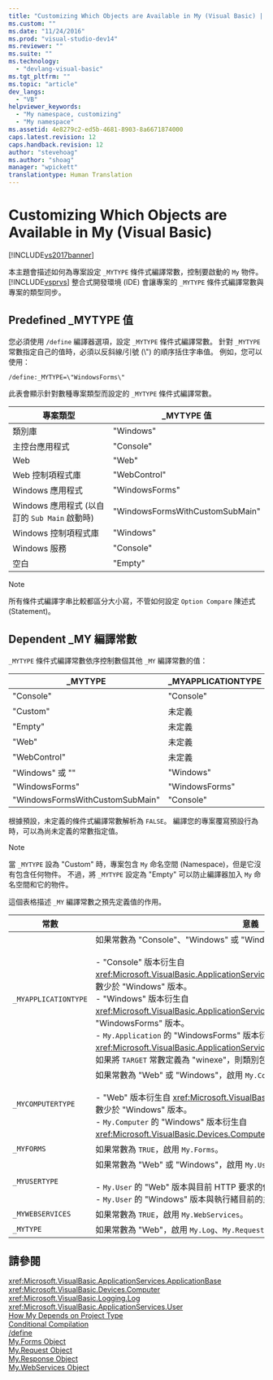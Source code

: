 ```yaml
---
title: "Customizing Which Objects are Available in My (Visual Basic) | Microsoft Docs"
ms.custom: ""
ms.date: "11/24/2016"
ms.prod: "visual-studio-dev14"
ms.reviewer: ""
ms.suite: ""
ms.technology: 
  - "devlang-visual-basic"
ms.tgt_pltfrm: ""
ms.topic: "article"
dev_langs: 
  - "VB"
helpviewer_keywords: 
  - "My namespace, customizing"
  - "My namespace"
ms.assetid: 4e8279c2-ed5b-4681-8903-8a6671874000
caps.latest.revision: 12
caps.handback.revision: 12
author: "stevehoag"
ms.author: "shoag"
manager: "wpickett"
translationtype: Human Translation
---
```

# Customizing Which Objects are Available in My (Visual Basic)
[!INCLUDE[vs2017banner](../../../csharp/includes/vs2017banner.md)]

本主題會描述如何為專案設定 `_MYTYPE` 條件式編譯常數，控制要啟動的 `My` 物件。  [!INCLUDE[vsprvs](../../../csharp/includes/vsprvs_md.md)] 整合式開發環境 \(IDE\) 會讓專案的 `_MYTYPE` 條件式編譯常數與專案的類型同步。  
  
## Predefined \_MYTYPE 值  
 您必須使用 `/define` 編譯器選項，設定 `_MYTYPE` 條件式編譯常數。  針對 `_MYTYPE` 常數指定自己的值時，必須以反斜線\/引號 \(\\"\) 的順序括住字串值。  例如，您可以使用：  
  
```  
/define:_MYTYPE=\"WindowsForms\"  
```  
  
 此表會顯示針對數種專案類型而設定的 `_MYTYPE` 條件式編譯常數。  
  
|專案類型|\_MYTYPE 值|  
|----------|----------------|  
|類別庫|"Windows"|  
|主控台應用程式|"Console"|  
|Web|"Web"|  
|Web 控制項程式庫|"WebControl"|  
|Windows 應用程式|"WindowsForms"|  
|Windows 應用程式 \(以自訂的 `Sub Main` 啟動時\)|"WindowsFormsWithCustomSubMain"|  
|Windows 控制項程式庫|"Windows"|  
|Windows 服務|"Console"|  
|空白|"Empty"|  
  
> [!NOTE]
>  所有條件式編譯字串比較都區分大小寫，不管如何設定 `Option Compare` 陳述式 \(Statement\)。  
  
## Dependent \_MY 編譯常數  
 `_MYTYPE` 條件式編譯常數依序控制數個其他 `_MY` 編譯常數的值：  
  
|\_MYTYPE|\_MYAPPLICATIONTYPE|\_MYCOMPUTERTYPE|\_MYFORMS|\_MYUSERTYPE|\_MYWEBSERVICES|  
|--------------|-------------------------|----------------------|---------------|------------------|---------------------|  
|"Console"|"Console"|"Windows"|未定義|"Windows"|TRUE|  
|"Custom"|未定義|未定義|未定義|未定義|未定義|  
|"Empty"|未定義|未定義|未定義|未定義|未定義|  
|"Web"|未定義|"Web"|FALSE|"Web"|FALSE|  
|"WebControl"|未定義|"Web"|FALSE|"Web"|TRUE|  
|"Windows" 或 ""|"Windows"|"Windows"|未定義|"Windows"|TRUE|  
|"WindowsForms"|"WindowsForms"|"Windows"|TRUE|"Windows"|TRUE|  
|"WindowsFormsWithCustomSubMain"|"Console"|"Windows"|TRUE|"Windows"|TRUE|  
  
 根據預設，未定義的條件式編譯常數解析為 `FALSE`。  編譯您的專案覆寫預設行為時，可以為尚未定義的常數指定值。  
  
> [!NOTE]
>  當 `_MYTYPE` 設為 "Custom" 時，專案包含 `My` 命名空間 \(Namespace\)，但是它沒有包含任何物件。  不過，將 `_MYTYPE` 設定為 "Empty" 可以防止編譯器加入 `My` 命名空間和它的物件。  
  
 這個表格描述 `_MY` 編譯常數之預先定義值的作用。  
  
|常數|意義|  
|--------|--------|  
|`_MYAPPLICATIONTYPE`|如果常數為 "Console"、"Windows" 或 "WindowsForms"，啟用 `My.Application`：<br /><br /> -   "Console" 版本衍生自 <xref:Microsoft.VisualBasic.ApplicationServices.ConsoleApplicationBase>，  且成員數少於 "Windows" 版本。<br />-   "Windows" 版本衍生自 <xref:Microsoft.VisualBasic.ApplicationServices.ApplicationBase>，且成員數少於 "WindowsForms" 版本。<br />-   `My.Application` 的 "WindowsForms" 版本衍生自 <xref:Microsoft.VisualBasic.ApplicationServices.WindowsFormsApplicationBase>。  如果將 `TARGET` 常數定義為 "winexe"，則類別包括 `Sub Main` 方法。|  
|`_MYCOMPUTERTYPE`|如果常數為 "Web" 或 "Windows"，啟用 `My.Computer`：<br /><br /> -   "Web" 版本衍生自 <xref:Microsoft.VisualBasic.Devices.ServerComputer>，且成員數少於 "Windows" 版本。<br />-   `My.Computer` 的 "Windows" 版本衍生自 <xref:Microsoft.VisualBasic.Devices.Computer>。|  
|`_MYFORMS`|如果常數為 `TRUE`，啟用 `My.Forms`。|  
|`_MYUSERTYPE`|如果常數為 "Web" 或 "Windows"，啟用 `My.User`：<br /><br /> -   `My.User` 的 "Web" 版本與目前 HTTP 要求的使用者身分相關聯。<br />-   `My.User` 的 "Windows" 版本與執行緒目前的主體相關聯。|  
|`_MYWEBSERVICES`|如果常數為 `TRUE`，啟用 `My.WebServices`。|  
|`_MYTYPE`|如果常數為 "Web"，啟用 `My.Log`、`My.Request` 和 `My.Response`。|  
  
## 請參閱  
 <xref:Microsoft.VisualBasic.ApplicationServices.ApplicationBase>   
 <xref:Microsoft.VisualBasic.Devices.Computer>   
 <xref:Microsoft.VisualBasic.Logging.Log>   
 <xref:Microsoft.VisualBasic.ApplicationServices.User>   
 [How My Depends on Project Type](../../../visual-basic/developing-apps/development-with-my/how-my-depends-on-project-type.md)   
 [Conditional Compilation](../../../visual-basic/programming-guide/program-structure/conditional-compilation.md)   
 [\/define](../../../visual-basic/reference/command-line-compiler/define.md)   
 [My.Forms Object](../../../visual-basic/language-reference/objects/my-forms-object.md)   
 [My.Request Object](../../../visual-basic/language-reference/objects/my-request-object.md)   
 [My.Response Object](../../../visual-basic/language-reference/objects/my-response-object.md)   
 [My.WebServices Object](../../../visual-basic/language-reference/objects/my-webservices-object.md)